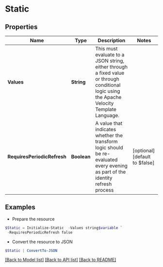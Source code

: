 # Static
## Properties

Name | Type | Description | Notes
------------ | ------------- | ------------- | -------------
**Values** | **String** | This must evaluate to a JSON string, either through a fixed value or through conditional logic using the Apache Velocity Template Language. | 
**RequiresPeriodicRefresh** | **Boolean** | A value that indicates whether the transform logic should be re-evaluated every evening as part of the identity refresh process | [optional] [default to $false]

## Examples

- Prepare the resource
```powershell
$Static = Initialize-Static  -Values string$variable `
 -RequiresPeriodicRefresh false
```

- Convert the resource to JSON
```powershell
$Static | ConvertTo-JSON
```

[[Back to Model list]](../README.md#documentation-for-models) [[Back to API list]](../README.md#documentation-for-api-endpoints) [[Back to README]](../README.md)

